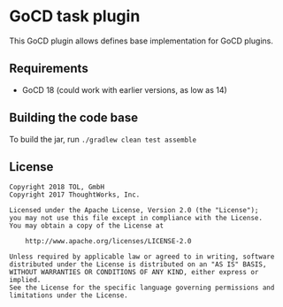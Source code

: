 # GoCD task plugin

This GoCD plugin allows defines base implementation for GoCD plugins.

## Requirements

* GoCD 18 (could work with earlier versions, as low as 14)

## Building the code base

To build the jar, run `./gradlew clean test assemble`

## License

```plain
Copyright 2018 TOL, GmbH
Copyright 2017 ThoughtWorks, Inc.

Licensed under the Apache License, Version 2.0 (the "License");
you may not use this file except in compliance with the License.
You may obtain a copy of the License at

    http://www.apache.org/licenses/LICENSE-2.0

Unless required by applicable law or agreed to in writing, software
distributed under the License is distributed on an "AS IS" BASIS,
WITHOUT WARRANTIES OR CONDITIONS OF ANY KIND, either express or implied.
See the License for the specific language governing permissions and
limitations under the License.
```

